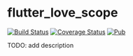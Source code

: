 # flutter_love_scope

[![Build Status](https://github.com/LoveCommunity/flutter_love_scope/workflows/Tests/badge.svg)](https://github.com/LoveCommunity/flutter_love_scope/actions/workflows/tests.yml)
[![Coverage Status](https://img.shields.io/codecov/c/github/LoveCommunity/flutter_love_scope/main.svg)](https://codecov.io/gh/LoveCommunity/flutter_love_scope)
[![Pub](https://img.shields.io/pub/v/flutter_love_scope)](https://pub.dev/packages/flutter_love_scope)


TODO: add description